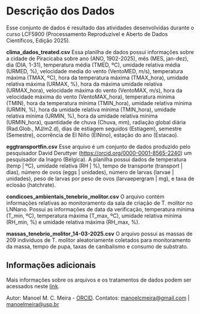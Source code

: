 # Descrição dos Dados

Esse conjunto de dados é resultado das atividades desenvolvidas durante o curso LCF5900 (Processamento Reproduzível e Aberto de Dados Científicos, Edição 2025).

**clima_dados_treated.csv**
Essa planilha de dados possui informações sobre a cidade de Piracicaba sobre ano (ANO, 1902-2025), mês (MES, jan-dez), dia (DIA, 1-31), temperatura média (TMED, ºC), umidade relativa média (URMED, %), velocidade media do vento (VentoMED, m/s), temperatura máxima (TMAX, ºC), hora da temperatura máxima (TMAX_hora), umidade relativa máxima (URMAX, %), hora da máxima umidade relativa (URMAX_hora), velocidade máxima do vento (VentoMAX, m/s), hora da velocidade máxima do vento (VentoMAX_hora), temperatura mínima (TMIN), hora da temperatura mínima (TMIN_hora), umidade relativa mínima (URMIN, %), hora da umidade relativa mínima (TMIN_hora), umidade relativa mínima (URMIN, %), hora da umidade relativa mínima (URMIN_hora), quantidade de chuva (Chuva, mm), radiação global diária (Rad.Glob., MJ/m2.d), dias de estiagem seguidos (Estiagem), semestre (Semestre), ocorrência de El Niño (ElNino), estação do ano (Estacao).

**eggtransportfin.csv**
Esse arquivo é um conjunto de dados produzido pelo pesquisador David Deruttyer (https://orcid.org/0000-0001-8565-2240) um pesquisador da Inagro (Bélgica).
A planilha possui dados de temperatura (temp | ºC), umidade relativa (RH | %), tempo de transporte (transport | dias), número de ovos (eggs | unidades), número de larvas (larvae | unidades), peso de larvas por peso de ovos (larvaepergram | mg), e taxa de eclosão (hatchrate).

**condicoes_ambientais_tenebrio_molitor.csv**
O arquivo contém informações relativas ao monitoramento da sala de criação de T. molitor no LNNano. Possui as informações de data da verificação, temperatura mínima (T_min, ºC), temperatura máxima (T_max, ºC), umidade relativa mínima (RH_min, %) e umidade relativa máxima (RH_max, %).

**massas_tenebrio_molitor_14-03-2025.csv**
O arquivo possui as massas de 209 indivíduos de T. molitor aleatoriamente coletados para monitoramento da massa, tempo de pupa, taxas de canibalismo e consumo de substrato.


## Informações adicionais

Mais informações sobre os arquivos e os tratamentos de dados podem ser acessados neste [link](https://guarani.esalq.usp.br/doku.php?id=opensci:2025:manoel).

Autor: Manoel M. C. Meira - [ORCID](https://orcid.org/0000-0002-6043-6370).
Contatos: manoelcmeira@gmail.com | manoelmeira@usp.br
